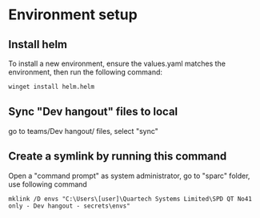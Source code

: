 # Environment setup


## Install helm

To install a new environment, ensure the values.yaml matches the environment, then run the following command:

```sh
winget install helm.helm
```

## Sync "Dev hangout" files to local
go to teams/Dev hangout/ files, select "sync"

## Create a symlink by running this command

Open a "command prompt" as system administrator, go to "sparc" folder, use following command

```
mklink /D envs "C:\Users\[user]\Quartech Systems Limited\SPD QT No41 only - Dev hangout - secrets\envs"
```
